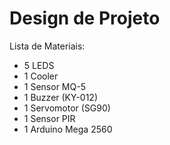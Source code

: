 # Design de Projeto

Lista de Materiais:

- 5 LEDS
- 1 Cooler
- 1 Sensor MQ-5
- 1 Buzzer (KY-012)
- 1 Servomotor (SG90)
- 1 Sensor PIR
- 1 Arduino Mega 2560
